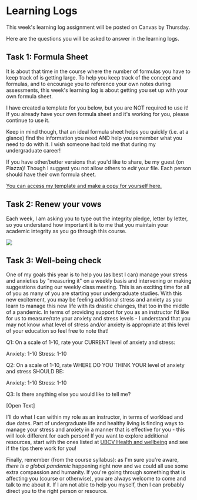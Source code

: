 # Learning Logs

This week's learning log assignment will be posted on Canvas by Thursday.

Here are the questions you will be asked to answer in the learning logs.

## Task 1: Formula Sheet

It is about that time in the course where the number of formulas you have to keep track of is getting large. To help you keep track of the concept and formulas, and to encourage you to reference your own notes during assessments, this week's learning log is about getting you set up with your own formula sheet. 

I have created a template for you below, but you are NOT required to use it! If you already have your own formula sheet and it's working for you, please continue to use it.

Keep in mind though, that an ideal formula sheet helps you quickly (i.e. at a glance) find the information you need AND help you remember what you need to do with it. I wish someone had told me that during my undergraduate career! 

If you have other/better versions that you'd like to share, be my guest (on Piazza)! Though I suggest you not allow others to *edit* your file. Each person should have their own formula sheet.

[You can access my template and make a copy for yourself here.](https://docs.google.com/document/d/1H9Vyln44eBsdy4SRx9NFQoIbfuIfmVCQDyr-dUKxPYM/copy)

## Task 2: Renew your vows

Each week, I am asking you to type out the integrity pledge, letter by letter, so you understand how important it is to me that you maintain your academic integrity as you go through this course.

<img src="../../images/pledges.png">

## Task 3: Well-being check

One of my goals this year is to help you (as best I can) manage your stress and anxieties by "measuring it" on a weekly basis and intervening or making suggestions during our weekly class meeting.
This is an exciting time for all of you as many of you are starting your undergraduate studies.
With this new excitement, you may be feeling additional stress and anxiety as you learn to manage this new life with its drastic changes, that too in the middle of a pandemic.
In terms of providing support for you as an instructor I’d like for us to measure/rate your anxiety and stress levels - I understand that you may not know what level of stress and/or anxiety is appropriate at this level of your education so feel free to note that! 

Q1: On a scale of 1-10, rate your CURRENT level of anxiety and stress: 

Anxiety: 1-10
Stress: 1-10

Q2: On a scale of 1-10, rate WHERE DO YOU THINK YOUR level of anxiety and stress SHOULD BE: 

Anxiety: 1-10
Stress: 1-10

Q3: Is there anything else you would like to tell me?

[Open Text]

I’ll do what I can within my role as an instructor, in terms of workload and due dates.
Part of undergraduate life and healthy living is finding ways to manage your stress and anxiety in a manner that is effective for you - this will look different for each person! 
If you want to explore additional resources, start with the ones listed at [UBCV Health and wellbeing](https://students.ubc.ca/health) and see if the tips there work for you!

Finally, remember (from the course syllabus): as I'm sure you're aware, *there is a global pandemic* happening right now and we could all use some extra compassion and humanity.
If you're going through something that is affecting you (course or otherwise), you are always welcome to come and talk to me about it. 
If I am not able to help you myself, then I can probably direct you to the right person or resource.